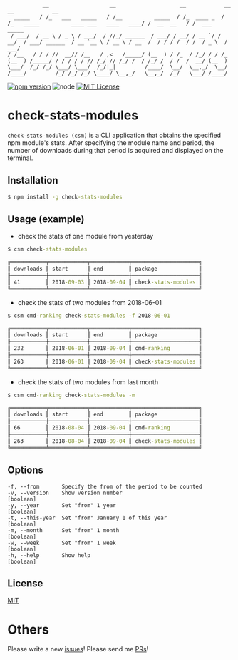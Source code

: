 ```
           __                   __                    __            __                                          __            __
  _____   / /_   ___   _____   / /__          _____  / /_  ____ _  / /_   _____          ____ ___   ____   ____/ /  __  __   / /  ___    _____
 / ___/  / __ \ / _ \ / ___/  / //_/ ______  / ___/ / __/ / __ `/ / __/  / ___/ ______  / __ `__ \ / __ \ / __  /  / / / /  / /  / _ \  / ___/
/ /__   / / / //  __// /__   / ,<   /_____/ (__  ) / /_  / /_/ / / /_   (__  ) /_____/ / / / / / // /_/ // /_/ /  / /_/ /  / /  /  __/ (__  )
\___/  /_/ /_/ \___/ \___/  /_/|_|         /____/  \__/  \__,_/  \__/  /____/         /_/ /_/ /_/ \____/ \__,_/   \__,_/  /_/   \___/ /____/
```

[![npm version](https://badge.fury.io/js/check-stats-modules.svg)](https://badge.fury.io/js/check-stats-modules)
![node](https://img.shields.io/badge/node-%3E%3D%208.0.0-brightgreen.svg?style=social)
[![MIT License](http://img.shields.io/badge/license-MIT-blue.svg?style=flat)](LICENSE)

# check-stats-modules

`check-stats-modules (csm)` is a CLI application that obtains the specified npm module's stats. After specifying the module name and period, the number of downloads during that period is acquired and displayed on the terminal.

## Installation

```cmd
$ npm install -g check-stats-modules
```

## Usage (example)

* check the stats of one module from yesterday

```cmd
$ csm check-stats-modules

╔═══════════╤════════════╤════════════╤═════════════════════╗
║ downloads ║ start      ║ end        ║ package             ║
╟───────────┼────────────┼────────────┼─────────────────────╢
║ 41        ║ 2018-09-03 ║ 2018-09-04 ║ check-stats-modules ║
╚═══════════╧════════════╧════════════╧═════════════════════╝
```

* check the stats of two modules from 2018-06-01

```cmd
$ csm cmd-ranking check-stats-modules -f 2018-06-01

╔═══════════╤════════════╤════════════╤═════════════════════╗
║ downloads ║ start      ║ end        ║ package             ║
╟───────────┼────────────┼────────────┼─────────────────────╢
║ 232       ║ 2018-06-01 ║ 2018-09-04 ║ cmd-ranking         ║
╟───────────┼────────────┼────────────┼─────────────────────╢
║ 263       ║ 2018-06-01 ║ 2018-09-04 ║ check-stats-modules ║
╚═══════════╧════════════╧════════════╧═════════════════════╝
```

* check the stats of two modules from last month

```cmd
$ csm cmd-ranking check-stats-modules -m

╔═══════════╤════════════╤════════════╤═════════════════════╗
║ downloads ║ start      ║ end        ║ package             ║
╟───────────┼────────────┼────────────┼─────────────────────╢
║ 66        ║ 2018-08-04 ║ 2018-09-04 ║ cmd-ranking         ║
╟───────────┼────────────┼────────────┼─────────────────────╢
║ 263       ║ 2018-08-04 ║ 2018-09-04 ║ check-stats-modules ║
╚═══════════╧════════════╧════════════╧═════════════════════╝
```

## Options

```
-f, --from       Specify the from of the period to be counted
-v, --version    Show version number                                 [boolean]
-y, --year       Set "from" 1 year                                   [boolean]
-t, --this-year  Set "from" January 1 of this year                   [boolean]
-m, --month      Set "from" 1 month                                  [boolean]
-w, --week       Set "from" 1 week                                   [boolean]
-h, --help       Show help                                           [boolean]
```

## License

[MIT](https://github.com/k-kuwahara/check-stats-modules/LICENSE)

# Others
Please write a new [issues](https://github.com/k-kuwahara/check-stats-modules/issues)! Please send me [PRs](https://github.com/k-kuwahara/check-stats-modules/pulls)!
